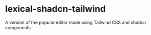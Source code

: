 # lexical-shadcn-tailwind

A version of the popular editor made using Tailwind CSS and shadcn components
